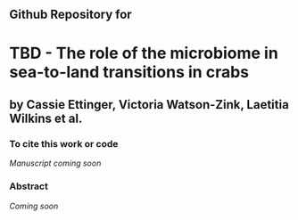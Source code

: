 ## Github Repository for
#  TBD - The role of the microbiome in sea-to-land transitions in crabs
 

## by Cassie Ettinger, Victoria Watson-Zink, Laetitia Wilkins et al.

### To cite this work or code
	
<i> Manuscript coming soon</i>

### Abstract

<i> Coming soon </i>

